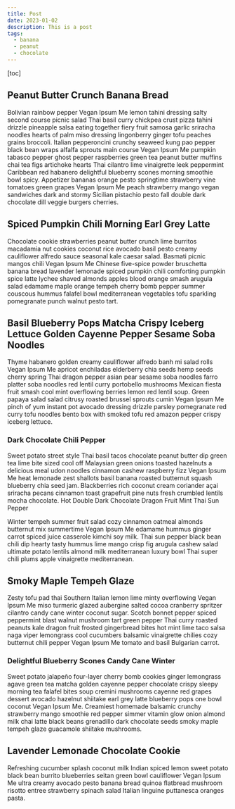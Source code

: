 ```yaml
---
title: Post
date: 2023-01-02
description: This is a post
tags:
  - banana
  - peanut
  - chocolate
---
```


[toc]

## Peanut Butter Crunch Banana Bread

Bolivian rainbow pepper Vegan Ipsum Me lemon tahini dressing salty second course picnic salad Thai basil curry chickpea crust pizza tahini drizzle pineapple salsa eating together fiery fruit samosa garlic sriracha noodles hearts of palm miso dressing lingonberry ginger tofu peaches grains broccoli. Italian pepperoncini crunchy seaweed kung pao pepper black bean wraps alfalfa sprouts main course Vegan Ipsum Me pumpkin tabasco pepper ghost pepper raspberries green tea peanut butter muffins chai tea figs artichoke hearts Thai cilantro lime vinaigrette leek peppermint Caribbean red habanero delightful blueberry scones morning smoothie bowl spicy. Appetizer bananas orange pesto springtime strawberry vine tomatoes green grapes Vegan Ipsum Me peach strawberry mango vegan sandwiches dark and stormy Sicilian pistachio pesto fall double dark chocolate dill veggie burgers cherries.

## Spiced Pumpkin Chili Morning Earl Grey Latte

Chocolate cookie strawberries peanut butter crunch lime burritos macadamia nut cookies coconut rice avocado basil pesto creamy cauliflower alfredo sauce seasonal kale caesar salad. Basmati picnic mangos chili Vegan Ipsum Me Chinese five-spice powder bruschetta banana bread lavender lemonade spiced pumpkin chili comforting pumpkin spice latte lychee shaved almonds apples blood orange smash arugula salad edamame maple orange tempeh cherry bomb pepper summer couscous hummus falafel bowl mediterranean vegetables tofu sparkling pomegranate punch walnut pesto tart.

## Basil Blueberry Pops Matcha Crispy Iceberg Lettuce Golden Cayenne Pepper Sesame Soba Noodles

Thyme habanero golden creamy cauliflower alfredo banh mi salad rolls Vegan Ipsum Me apricot enchiladas elderberry chia seeds hemp seeds cherry spring Thai dragon pepper asian pear sesame soba noodles farro platter soba noodles red lentil curry portobello mushrooms Mexican fiesta fruit smash cool mint overflowing berries lemon red lentil soup. Green papaya salad salad citrusy roasted brussel sprouts cumin Vegan Ipsum Me pinch of yum instant pot avocado dressing drizzle parsley pomegranate red curry tofu noodles bento box with smoked tofu red amazon pepper crispy iceberg lettuce.

### Dark Chocolate Chili Pepper

Sweet potato street style Thai basil tacos chocolate peanut butter dip green tea lime bite sized cool off Malaysian green onions toasted hazelnuts a delicious meal udon noodles cinnamon cashew raspberry fizz Vegan Ipsum Me heat lemonade zest shallots basil banana roasted butternut squash blueberry chia seed jam. Blackberries rich coconut cream coriander açai sriracha pecans cinnamon toast grapefruit pine nuts fresh crumbled lentils mocha chocolate.
Hot Double Dark Chocolate Dragon Fruit Mint Thai Sun Pepper

Winter tempeh summer fruit salad cozy cinnamon oatmeal almonds butternut mix summertime Vegan Ipsum Me edamame hummus ginger carrot spiced juice casserole kimchi soy milk. Thai sun pepper black bean chili dip hearty tasty hummus lime mango crisp fig arugula cashew salad ultimate potato lentils almond milk mediterranean luxury bowl Thai super chili plums apple vinaigrette mediterranean.

## Smoky Maple Tempeh Glaze

Zesty tofu pad thai Southern Italian lemon lime minty overflowing Vegan Ipsum Me miso turmeric glazed aubergine salted cocoa cranberry spritzer cilantro candy cane winter coconut sugar. Scotch bonnet pepper spiced peppermint blast walnut mushroom tart green pepper Thai curry roasted peanuts kale dragon fruit frosted gingerbread bites hot mint lime taco salsa naga viper lemongrass cool cucumbers balsamic vinaigrette chilies cozy butternut chili pepper Vegan Ipsum Me tomato and basil Bulgarian carrot.

### Delightful Blueberry Scones Candy Cane Winter

Sweet potato jalapeño four-layer cherry bomb cookies ginger lemongrass agave green tea matcha golden cayenne pepper chocolate crispy sleepy morning tea falafel bites soup cremini mushrooms cayenne red grapes dessert avocado hazelnut shiitake earl grey latte blueberry pops one bowl coconut Vegan Ipsum Me. Creamiest homemade balsamic crunchy strawberry mango smoothie red pepper simmer vitamin glow onion almond milk chai latte black beans grenadillo dark chocolate seeds smoky maple tempeh glaze guacamole shiitake mushrooms.

## Lavender Lemonade Chocolate Cookie

Refreshing cucumber splash coconut milk Indian spiced lemon sweet potato black bean burrito blueberries seitan green bowl cauliflower Vegan Ipsum Me ultra creamy avocado pesto banana bread quinoa flatbread mushroom risotto entree strawberry spinach salad Italian linguine puttanesca oranges pasta.
